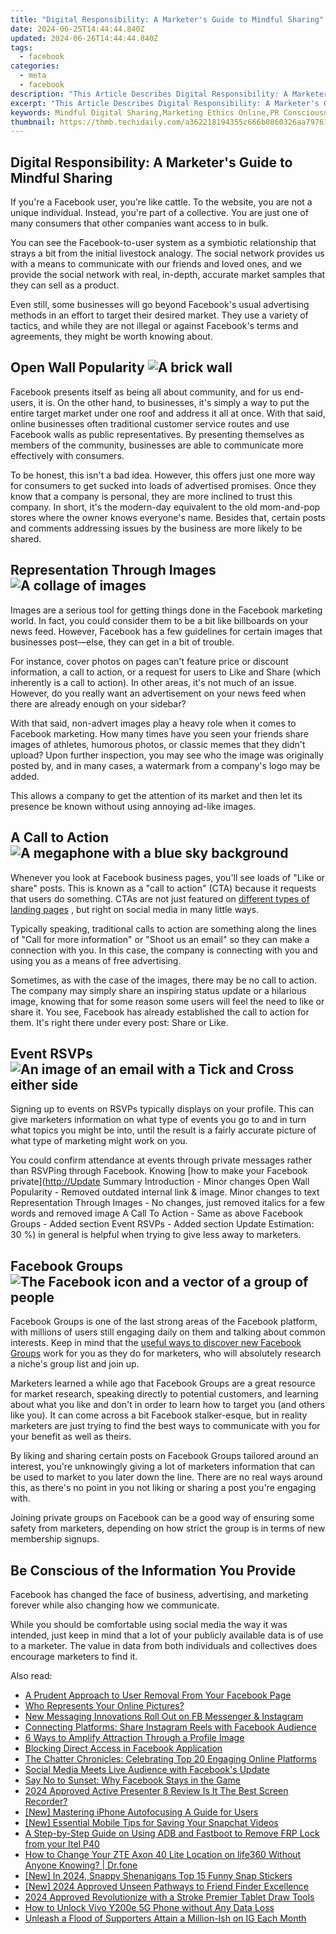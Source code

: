 ```yaml
---
title: "Digital Responsibility: A Marketer's Guide to Mindful Sharing"
date: 2024-06-25T14:44:44.840Z
updated: 2024-06-26T14:44:44.840Z
tags:
  - facebook
categories:
  - meta
  - facebook
description: "This Article Describes Digital Responsibility: A Marketer's Guide to Mindful Sharing"
excerpt: "This Article Describes Digital Responsibility: A Marketer's Guide to Mindful Sharing"
keywords: Mindful Digital Sharing,Marketing Ethics Online,PR Consciousness Web,Social Media Responsibility,Content Creator Care,Engagement with Etiquette,SEO & Information Stewardship
thumbnail: https://thmb.techidaily.com/a362218194355c666b0860326aa79761dfe27d2518f12f424f4610cd1ffe517b.jpg
---
```


## Digital Responsibility: A Marketer's Guide to Mindful Sharing

 If you're a Facebook user, you're like cattle. To the website, you are not a unique individual. Instead, you're part of a collective. You are just one of many consumers that other companies want access to in bulk.

 You can see the Facebook-to-user system as a symbiotic relationship that strays a bit from the initial livestock analogy. The social network provides us with a means to communicate with our friends and loved ones, and we provide the social network with real, in-depth, accurate market samples that they can sell as a product.

 Even still, some businesses will go beyond Facebook's usual advertising methods in an effort to target their desired market. They use a variety of tactics, and while they are not illegal or against Facebook's terms and agreements, they might be worth knowing about.

## Open Wall Popularity ![A brick wall](https://static1.makeuseofimages.com/wordpress/wp-content/uploads/2022/10/brick-wall.jpg)

 Facebook presents itself as being all about community, and for us end-users, it is. On the other hand, to businesses, it's simply a way to put the entire target market under one roof and address it all at once. With that said, online businesses often traditional customer service routes and use Facebook walls as public representatives. By presenting themselves as members of the community, businesses are able to communicate more effectively with consumers.

 To be honest, this isn't a bad idea. However, this offers just one more way for consumers to get sucked into loads of advertised promises. Once they know that a company is personal, they are more inclined to trust this company. In short, it's the modern-day equivalent to the old mom-and-pop stores where the owner knows everyone's name. Besides that, certain posts and comments addressing issues by the business are more likely to be shared.

## Representation Through Images ![A collage of images](https://static1.makeuseofimages.com/wordpress/wp-content/uploads/2022/10/collage-images.jpg)

 Images are a serious tool for getting things done in the Facebook marketing world. In fact, you could consider them to be a bit like billboards on your news feed. However, Facebook has a few guidelines for certain images that businesses post—else, they can get in a bit of trouble.

 For instance, cover photos on pages can't feature price or discount information, a call to action, or a request for users to Like and Share (which inherently is a call to action). In other areas, it's not much of an issue. However, do you really want an advertisement on your news feed when there are already enough on your sidebar?

 With that said, non-advert images play a heavy role when it comes to Facebook marketing. How many times have you seen your friends share images of athletes, humorous photos, or classic memes that they didn't upload? Upon further inspection, you may see who the image was originally posted by, and in many cases, a watermark from a company's logo may be added.

 This allows a company to get the attention of its market and then let its presence be known without using annoying ad-like images.

## A Call to Action ![A megaphone with a blue sky background](https://static1.makeuseofimages.com/wordpress/wp-content/uploads/2022/10/megaphone-blue-sky.jpg)

 Whenever you look at Facebook business pages, you'll see loads of "Like or share" posts. This is known as a "call to action" (CTA) because it requests that users do something. CTAs are not just featured on [different types of landing pages](https://www.makeuseof.com/10-types-of-landing-pages-and-when-to-use-them/) , but right on social media in many little ways.

 Typically speaking, traditional calls to action are something along the lines of "Call for more information" or "Shoot us an email" so they can make a connection with you. In this case, the company is connecting with you and using you as a means of free advertising.

 Sometimes, as with the case of the images, there may be no call to action. The company may simply share an inspiring status update or a hilarious image, knowing that for some reason some users will feel the need to like or share it. You see, Facebook has already established the call to action for them. It's right there under every post: Share or Like.

## Event RSVPs ![An image of an email with a Tick and Cross either side](https://static1.makeuseofimages.com/wordpress/wp-content/uploads/2022/10/rsvp-invite.jpg)

 Signing up to events on RSVPs typically displays on your profile. This can give marketers information on what type of events you go to and in turn what topics you might be into, until the result is a fairly accurate picture of what type of marketing might work on you.

 You could confirm attendance at events through private messages rather than RSVPing through Facebook. Knowing [how to make your Facebook private](<http://Update> Summary Introduction - Minor changes Open Wall Popularity - Removed outdated internal link & image. Minor changes to text Representation Through Images - No changes, just removed italics for a few words and removed image A Call To Action - Same as above Facebook Groups - Added section Event RSVPs - Added section Update Estimation: 30 %) in general is helpful when trying to give less away to marketers.

## Facebook Groups ![The Facebook icon and a vector of a group of people](https://static1.makeuseofimages.com/wordpress/wp-content/uploads/2022/10/facebook-groups.jpg)

 Facebook Groups is one of the last strong areas of the Facebook platform, with millions of users still engaging daily on them and talking about common interests. Keep in mind that the [useful ways to discover new Facebook Groups](https://www.makeuseof.com/tag/5-awesome-ways-discover-new-facebook-groups/) work for you as they do for marketers, who will absolutely research a niche's group list and join up.

 Marketers learned a while ago that Facebook Groups are a great resource for market research, speaking directly to potential customers, and learning about what you like and don't in order to learn how to target you (and others like you). It can come across a bit Facebook stalker-esque, but in reality marketers are just trying to find the best ways to communicate with you for your benefit as well as theirs.

 By liking and sharing certain posts on Facebook Groups tailored around an interest, you're unknowingly giving a lot of marketers information that can be used to market to you later down the line. There are no real ways around this, as there's no point in you not liking or sharing a post you're engaging with.

 Joining private groups on Facebook can be a good way of ensuring some safety from marketers, depending on how strict the group is in terms of new membership signups.

## Be Conscious of the Information You Provide

 Facebook has changed the face of business, advertising, and marketing forever while also changing how we communicate.

 While you should be comfortable using social media the way it was intended, just keep in mind that a lot of your publicly available data is of use to a marketer. The value in data from both individuals and collectives does encourage marketers to find it.


<ins class="adsbygoogle"
     style="display:block"
     data-ad-format="autorelaxed"
     data-ad-client="ca-pub-7571918770474297"
     data-ad-slot="1223367746"></ins>



<ins class="adsbygoogle"
     style="display:block"
     data-ad-client="ca-pub-7571918770474297"
     data-ad-slot="8358498916"
     data-ad-format="auto"
     data-full-width-responsive="true"></ins>

<span class="atpl-alsoreadstyle">Also read:</span>
<div><ul>
<li><a href="https://facebook.techidaily.com/a-prudent-approach-to-user-removal-from-your-facebook-page/"><u>A Prudent Approach to User Removal From Your Facebook Page</u></a></li>
<li><a href="https://facebook.techidaily.com/who-represents-your-online-pictures/"><u>Who Represents Your Online Pictures?</u></a></li>
<li><a href="https://facebook.techidaily.com/new-messaging-innovations-roll-out-on-fb-messenger-and-instagram/"><u>New Messaging Innovations Roll Out on FB Messenger & Instagram</u></a></li>
<li><a href="https://facebook.techidaily.com/connecting-platforms-share-instagram-reels-with-facebook-audience/"><u>Connecting Platforms: Share Instagram Reels with Facebook Audience</u></a></li>
<li><a href="https://facebook.techidaily.com/6-ways-to-amplify-attraction-through-a-profile-image/"><u>6 Ways to Amplify Attraction Through a Profile Image</u></a></li>
<li><a href="https://facebook.techidaily.com/blocking-direct-access-in-facebook-application/"><u>Blocking Direct Access in Facebook Application</u></a></li>
<li><a href="https://facebook.techidaily.com/the-chatter-chronicles-celebrating-top-20-engaging-online-platforms/"><u>The Chatter Chronicles: Celebrating Top 20 Engaging Online Platforms</u></a></li>
<li><a href="https://facebook.techidaily.com/social-media-meets-live-audience-with-facebooks-update/"><u>Social Media Meets Live Audience with Facebook's Update</u></a></li>
<li><a href="https://facebook.techidaily.com/say-no-to-sunset-why-facebook-stays-in-the-game/"><u>Say No to Sunset: Why Facebook Stays in the Game</u></a></li>
<li><a href="https://video-screen-grab.techidaily.com/2024-approved-active-presenter-8-review-is-it-the-best-screen-recorder/"><u>2024 Approved  Active Presenter 8 Review  Is It The Best Screen Recorder?</u></a></li>
<li><a href="https://extra-skills.techidaily.com/new-mastering-iphone-autofocusing-a-guide-for-users/"><u>[New] Mastering iPhone Autofocusing  A Guide for Users</u></a></li>
<li><a href="https://snapchat-videos.techidaily.com/new-essential-mobile-tips-for-saving-your-snapchat-videos/"><u>[New] Essential Mobile Tips for Saving Your Snapchat Videos</u></a></li>
<li><a href="https://bypass-frp.techidaily.com/a-step-by-step-guide-on-using-adb-and-fastboot-to-remove-frp-lock-from-your-itel-p40-by-drfone-android/"><u>A Step-by-Step Guide on Using ADB and Fastboot to Remove FRP Lock from your Itel P40</u></a></li>
<li><a href="https://fix-guide.techidaily.com/how-to-change-your-zte-axon-40-lite-location-on-life360-without-anyone-knowing-drfone-by-drfone-virtual-android/"><u>How to Change Your ZTE Axon 40 Lite Location on life360 Without Anyone Knowing? | Dr.fone</u></a></li>
<li><a href="https://snapchat-videos.techidaily.com/new-in-2024-snappy-shenanigans-top-15-funny-snap-stickers/"><u>[New] In 2024, Snappy Shenanigans  Top 15 Funny Snap Stickers</u></a></li>
<li><a href="https://facebook-video-content.techidaily.com/new-2024-approved-unseen-pathways-to-friend-finder-excellence/"><u>[New] 2024 Approved  Unseen Pathways to Friend Finder Excellence</u></a></li>
<li><a href="https://extra-approaches.techidaily.com/2024-approved-revolutionize-with-a-stroke-premier-tablet-draw-tools/"><u>2024 Approved  Revolutionize with a Stroke  Premier Tablet Draw Tools</u></a></li>
<li><a href="https://unlock-android.techidaily.com/how-to-unlock-vivo-y200e-5g-phone-without-any-data-loss-by-drfone-android/"><u>How to Unlock Vivo Y200e 5G Phone without Any Data Loss</u></a></li>
<li><a href="https://instagram-video-recordings.techidaily.com/unleash-a-flood-of-supporters-attain-a-million-ish-on-ig-each-month/"><u>Unleash a Flood of Supporters  Attain a Million-Ish on IG Each Month</u></a></li>
</ul></div>

